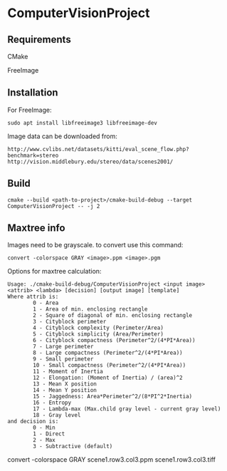 # ComputerVisionProject

## Requirements
CMake

FreeImage


## Installation
For FreeImage:
```
sudo apt install libfreeimage3 libfreeimage-dev
```
Image data can be downloaded from:
```
http://www.cvlibs.net/datasets/kitti/eval_scene_flow.php?benchmark=stereo
http://vision.middlebury.edu/stereo/data/scenes2001/
```
## Build
```
cmake --build <path-to-project>/cmake-build-debug --target ComputerVisionProject -- -j 2
```
## Maxtree info
Images need to be grayscale. to convert use this command:
```
convert -colorspace GRAY <image>.ppm <image>.pgm
```
Options for maxtree calculation:
```
Usage: ./cmake-build-debug/ComputerVisionProject <input image> <attrib> <lambda> [decision] [output image] [template]
Where attrib is:
        0 - Area
        1 - Area of min. enclosing rectangle
        2 - Square of diagonal of min. enclosing rectangle
        3 - Cityblock perimeter
        4 - Cityblock complexity (Perimeter/Area)
        5 - Cityblock simplicity (Area/Perimeter)
        6 - Cityblock compactness (Perimeter^2/(4*PI*Area))
        7 - Large perimeter
        8 - Large compactness (Perimeter^2/(4*PI*Area))
        9 - Small perimeter
        10 - Small compactness (Perimeter^2/(4*PI*Area))
        11 - Moment of Inertia
        12 - Elongation: (Moment of Inertia) / (area)^2
        13 - Mean X position
        14 - Mean Y position
        15 - Jaggedness: Area*Perimeter^2/(8*PI^2*Inertia)
        16 - Entropy
        17 - Lambda-max (Max.child gray level - current gray level)
        18 - Gray level
and decision is:
        0 - Min
        1 - Direct
        2 - Max
        3 - Subtractive (default)
```
convert -colorspace GRAY scene1.row3.col3.ppm scene1.row3.col3.tiff